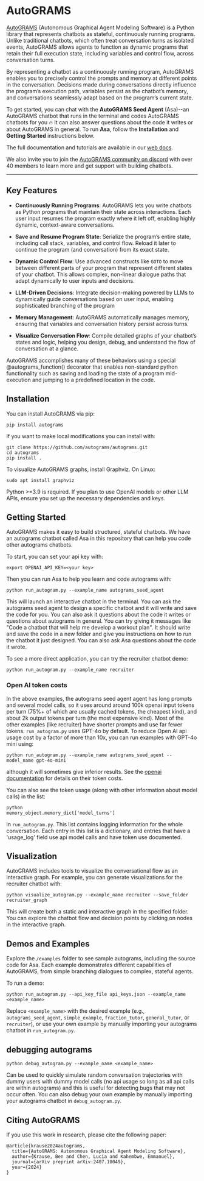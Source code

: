# AutoGRAMS

[AutoGRAMS](https://github.com/autograms/autograms) (Autonomous Graphical Agent Modeling Software) is a Python library that represents chatbots as stateful, continuously running programs. Unlike traditional chatbots, which often treat conversation turns as isolated events, AutoGRAMS allows agents to function as dynamic programs that retain their full execution state, including variables and control flow, across conversation turns.

By representing a chatbot as a continuously running program, AutoGRAMS enables you to precisely control the prompts and memory at different points in the conversation. Decisions made during conversations directly influence the program’s execution path, variables persist as the chatbot’s memory, and conversations seamlessly adapt based on the program’s current state.


To get started, you can chat with the **AutoGRAMS Seed Agent** (Asa)--an AutoGRAMS chatbot that runs in the terminal and codes AutoGRAMS chatbots for you 🔥 It can also answer questions about the code it writes or about AutoGRAMS in general. To run **Asa**, follow the **Installation** and **Getting Started** instructions below.


The full documentation and tutorials are available in our [web docs](https://autograms.github.io/autograms). 


We also invite you to join the [AutoGRAMS community on discord](https://discord.gg/7U3pP75C) with over 40 members to learn more and get support with building chatbots.



---

## Key Features

- **Continuously Running Programs**: AutoGRAMS lets you write chatbots as Python programs that maintain their state across interactions. Each user input resumes the program exactly where it left off, enabling highly dynamic, context-aware conversations. 

- **Save and Resume Program State**: Serialize the program’s entire state, including call stack, variables, and control flow. Reload it later to continue the program (and conversation) from its exact state.

- **Dynamic Control Flow**: Use advanced constructs like `GOTO` to move between different parts of your program that represent different states of your chatbot. This allows complex, non-linear dialogue paths that adapt dynamically to user inputs and decisions.

- **LLM-Driven Decisions**: Integrate decision-making powered by LLMs to dynamically guide conversations based on user input, enabling sophisticated branching of the program

- **Memory Management**: AutoGRAMS automatically manages memory, ensuring that variables and conversation history persist across turns.

- **Visualize Conversation Flow**: Compile detailed graphs of your chatbot’s states and logic, helping you design, debug, and understand the flow of conversation at a glance.


AutoGRAMS accomplishes many of these behaviors using a special @autograms_function() decorator that enables non-standard python functionality such as saving and loading the state of a program mid-execution and jumping to a predefined location in the code. 



## Installation

You can install AutoGRAMS via pip:

```
pip install autograms
```

If you want to make local modifications you can install with:

```
git clone https://github.com/autograms/autograms.git
cd autograms
pip install .
```

To visualize AutoGRAMS graphs, install Graphviz. On Linux:

```
sudo apt install graphviz
```

Python >=3.9 is required. If you plan to use OpenAI models or other LLM APIs, ensure you set up the necessary dependencies and keys.

## Getting Started

AutoGRAMS makes it easy to build structured, stateful chatbots. We have an autograms chatbot called Asa in this repository that can help you code other autograms chatbots.  



To start, you can set your api key with:


`export OPENAI_API_KEY=<your key>`

Then you can run Asa to help you learn and code autograms with:

```
python run_autogram.py --example_name autograms_seed_agent
```

This will launch an interactive chatbot in the terminal. You can ask the autograms seed agent to design a specific chatbot and it will write and save the code for you. You can also ask it questions about the code it writes or questions about autograms in general. You can try giving it messages like "Code a chatbot that will help me develop a workout plan". It should write and save the code in a new folder and give you instructions on how to run the chatbot it just designed. You can also ask Asa questions about the code it wrote.


To see a more direct application, you can try the recruiter chatbot demo:

```
python run_autogram.py --example_name recruiter
```

### Open AI token costs

In the above examples, the autograms seed agent agent has long prompts and several model calls, so it uses around around 100k openai input tokens per turn (75%+ of which are usually cached tokens, the cheapest kind), and about 2k output tokens per turn (the most expensive kind). Most of the other examples (like recruiter) have shorter prompts and use far fewer tokens. `run_autogram.py` uses GPT-4o by default. To reduce Open AI api usage cost by a factor of more than 10x, you can run examples with GPT-4o mini using:
```
python run_autogram.py --example_name autograms_seed_agent --model_name gpt-4o-mini
```
although it will sometimes give inferior results. See the [openai documentation](https://openai.com/api/pricing/) for details on their token costs.

You can also see the token usage (along with other information about model calls) in the list:

```
python 
memory_object.memory_dict['model_turns']
```
in `run_autogram.py`. This list contains logging information for the whole conversation. Each entry in this list is a dictionary, and entries that have a 'usage_log' field use api model calls and have token use documented.



## Visualization

AutoGRAMS includes tools to visualize the conversational flow as an interactive graph. For example, you can generate visualizations for the recruiter chatbot with:

```
python visualize_autogram.py --example_name recruiter --save_folder recruiter_graph
```

This will create both a static and interactive graph in the specified folder. You can explore the chatbot flow and decision points by clicking on nodes in the interactive graph.


## Demos and Examples

Explore the `/examples` folder to see sample autograms, including the source code for Asa. Each example demonstrates different capabilities of AutoGRAMS, from simple branching dialogues to complex, stateful agents.

To run a demo:

```
python run_autogram.py --api_key_file api_keys.json --example_name <example_name>
```

Replace `<example_name>` with the desired example (e.g., `autograms_seed_agent`, `simple_example`, `fraction_tutor`, `general_tutor`, or `recruiter`), or use your own example by manually importing your autograms chatbot in `run_autogram.py`.

## debugging autograms


`python debug_autogram.py --example_name <example_name>`

Can be used to quickly simulate random conversation trajectories with dummy users with dummy model calls (no api usage so long as all api calls are within autograms) and this is useful for detecting bugs that may not occur often. You can also debug your own example by manually importing your autograms chatbot in `debug_autogram.py`.

## Citing AutoGRAMS

If you use this work in research, please cite the following paper:

```
@article{krause2024autograms,
  title={AutoGRAMS: Autonomous Graphical Agent Modeling Software},
  author={Krause, Ben and Chen, Lucia and Kahembwe, Emmanuel},
  journal={arXiv preprint arXiv:2407.10049},
  year={2024}
}
```
